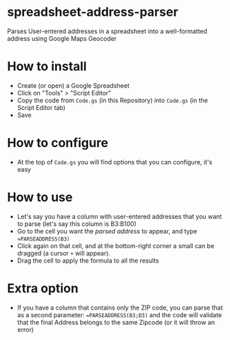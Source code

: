 # spreadsheet-address-parser
Parses User-entered addresses in a spreadsheet into a well-formatted address using Google Maps Geocoder

# How to install
 - Create (or open) a Google Spreadsheet
 - Click on "Tools" > "Script Editor"
 - Copy the code from `Code.gs` (in this Repository) into `Code.gs` (in the Script Editor tab)
 - Save
 
# How to configure
 - At the top of `Code.gs` you will find options that you can configure, it's easy
 
# How to use
 - Let's say you have a column with user-entered addresses that you want to parse (let's say this column is B3:B100)
 - Go to the cell you want the _parsed address_ to appear, and type `=PARSEADDRESS(B3)`
 - Click again on that cell, and at the bottom-right corner a small can be dragged (a cursor `+` will appear).
 - Drag the cell to apply the formula to all the results
 
# Extra option
 - If you have a column that contains only the ZIP code, you can parse that as a second parameter: `=PARSEADDRESS(B3;D3)` and the code will validate that the final Address belongs to the same Zipcode (or it will throw an error)

